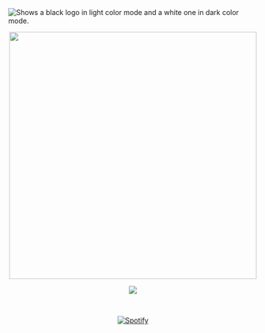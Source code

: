
<!-- <p>
   <h5 align="center">
   <i>👿 My Motto is Tech 👿</i>
  </h5>
</p> -->
<picture>
  <source media="(prefers-color-scheme: dark)" srcset="https://raw.githubusercontent.com/GiorgosXou/Random-stuff/main/Programming/StackOverflow/Answers/70200610_11465149/w.png">
  <source media="(prefers-color-scheme: light)" srcset="https://raw.githubusercontent.com/GiorgosXou/Random-stuff/main/Programming/StackOverflow/Answers/70200610_11465149/b.png">
  <img alt="Shows a black logo in light color mode and a white one in dark color mode." src="https://user-images.githubusercontent.com/25423296/163456779-a8556205-d0a5-45e2-ac17-42d089e3c3f8.png">
</picture>

<p align="center">
  <img media="(prefers-color-scheme: dark)" src ="https://streak-stats.demolab.com?user=Astr0-G&theme=dark&hide_border=true&background=0D1117&stroke=ffffff&ring=FE0034&fire=FE0034&currStreakLabel=EBEBEB" width = 500 />
</p>

<p align="center">
  <a>
      <img media="(prefers-color-scheme: dark)" src="https://skillicons.dev/icons?i=nodejs,js,ts,vscode,linux,java,html,python,golang,css,react,nextjs,firebase,aws,vercel,tailwind,selenium,discord,github,md,xd,pr,ae,ps&theme=dark&perline=25" />
  </a>
</p>

&nbsp;<div media="(prefers-color-scheme: dark)" align="center">
[![Spotify](https://spodify.gewang.wiki/api/spotify?background_color=0d1117&border_color=0d1117)](https://open.spotify.com/playlist/0SF7WgNNHC0ALU0a3IGmT7)
</div align="flex">

<img src="https://record.gewang.wiki/entry/1/" onError="this.style.display = 'none';" alt=""/>
